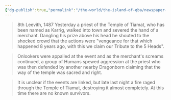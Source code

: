 ```yaml
---
{"dg-publish":true,"permalink":"/the-world/the-island-of-qba/newspaper-clippings/temple-of-tiamat-torched/"}
---
```


> 8th Leevith, 1487
>Yesterday a priest of the Temple of Tiamat, who has been named as Karrig, walked into town and severed the hand of a merchant. Dangling his prize above his head he shouted to the shocked crowd that the actions were "vengeance for that which happened 8 years ago, with this we claim our Tribute to the 5 Heads". 

>Onlookers were appalled at the event and as the merchant's screams continued, a group of Humans spewed aggression at the priest who was then defended by another nearby Dragonborn claiming that the way of the temple was sacred and right.

>It is unclear if the events are linked, but late last night a fire raged through the Temple of Tiamat, destroying it almost completely. At this time there are no known survivors.